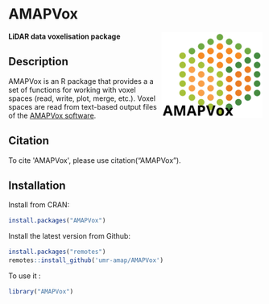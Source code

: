 AMAPVox
================

<img src="man/figures/logo.png" align="right" alt="" width="200" />

**LiDAR data voxelisation package**

## Description

AMAPVox is an R package that provides a a set of functions for working with voxel spaces (read, write, plot, merge, etc.). Voxel spaces are read from text-based output files of the [AMAPVox software](https://amapvox.org).

## Citation

To cite 'AMAPVox', please use citation(“AMAPVox”).

## Installation

Install from CRAN:

``` r
install.packages("AMAPVox")
```

Install the latest version from Github:

``` r
install.packages("remotes")
remotes::install_github('umr-amap/AMAPVox')
```

To use it :

``` r
library("AMAPVox")
```
